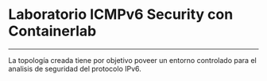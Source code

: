 # Laboratorio ICMPv6 Security con Containerlab
---
La topología creada tiene por objetivo poveer un entorno controlado para el analisis de seguridad del protocolo IPv6.


